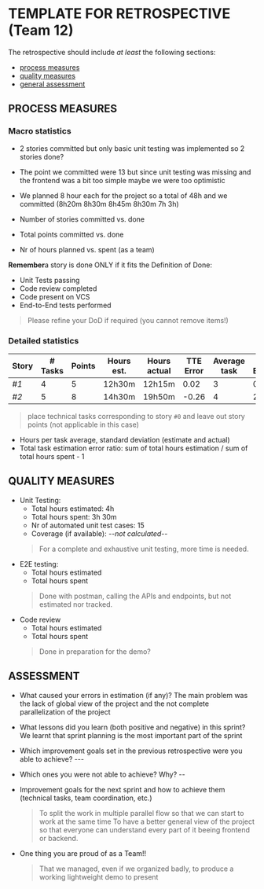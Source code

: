 TEMPLATE FOR RETROSPECTIVE (Team 12)
=====================================

The retrospective should include _at least_ the following
sections:

- [process measures](#process-measures)
- [quality measures](#quality-measures)
- [general assessment](#assessment)

## PROCESS MEASURES 

### Macro statistics
- 2 stories committed but only basic unit testing was implemented so 2 stories done?
- The point we committed were 13 but since unit testing was missing and the frontend was a bit too simple maybe we were too optimistic
- We planned 8 hour each for the project so a total of 48h and we committed (8h20m 8h30m 8h45m 8h30m 7h 3h)

- Number of stories committed vs. done 
- Total points committed vs. done 
- Nr of hours planned vs. spent (as a team)

**Remember**a story is done ONLY if it fits the Definition of Done:
 
- Unit Tests passing
- Code review completed
- Code present on VCS
- End-to-End tests performed

> Please refine your DoD if required (you cannot remove items!) 

### Detailed statistics

| Story  | # Tasks | Points | Hours est. | Hours actual |  TTE Error   | Average task | Std Estimated |  Std Actual |
|--------|---------|--------|------------|--------------|--------------|--------------|---------------|-------------|
| _#1_   |    4    |    5   |   12h30m   |   12h15m     |     0.02     |       3      |      0.89     |     1.6     |
| _#2_   |    5    |    8   |   14h30m   |   19h50m     |    -0.26     |       4      |      2.2      |     2.8     |

> place technical tasks corresponding to story `#0` and leave out story points (not applicable in this case)

- Hours per task average, standard deviation (estimate and actual)
- Total task estimation error ratio: sum of total hours estimation / sum of total hours spent - 1

  
## QUALITY MEASURES 

- Unit Testing:
  - Total hours estimated: 4h
  - Total hours spent: 3h 30m
  - Nr of automated unit test cases: 15
  - Coverage (if available): *--not calculated--*
  > For a complete and exhaustive unit testing, more time is needed.
- E2E testing:
  - Total hours estimated
  - Total hours spent
  > Done with postman, calling the APIs and endpoints, but not estimated nor tracked.
- Code review 
  - Total hours estimated 
  - Total hours spent
  > Done in preparation for the demo?


## ASSESSMENT

- What caused your errors in estimation (if any)?  The main problem was the lack of global view of the project and the not complete parallelization of the project

- What lessons did you learn (both positive and negative) in this sprint? We learnt that sprint planning is the most important part of the sprint

- Which improvement goals set in the previous retrospective were you able to achieve? ---
  
- Which ones you were not able to achieve? Why? --

- Improvement goals for the next sprint and how to achieve them (technical tasks, team coordination, etc.)

  > To split the work in multiple parallel flow so that we can start to work at the same time
  > To have a better general view of the project so that everyone can understand every part of it beeing frontend or backend.

- One thing you are proud of as a Team!!
  >That we managed, even if we organized badly, to produce a working lightweight demo to present